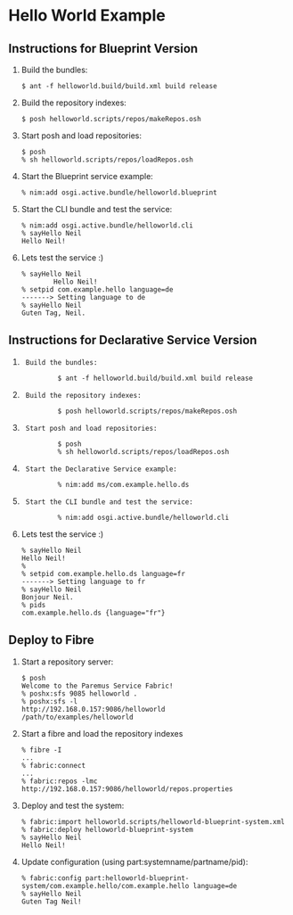 Hello World Example
===================

Instructions for Blueprint Version
----------------------------------

1.	Build the bundles:

		$ ant -f helloworld.build/build.xml build release

2.	Build the repository indexes:

		$ posh helloworld.scripts/repos/makeRepos.osh

3.	Start posh and load repositories:

		$ posh
		% sh helloworld.scripts/repos/loadRepos.osh

4.	Start the Blueprint service example:

		% nim:add osgi.active.bundle/helloworld.blueprint

5.	Start the CLI bundle and test the service:

		% nim:add osgi.active.bundle/helloworld.cli
		% sayHello Neil
		Hello Neil!

6.	Lets test the service :)

		% sayHello Neil
                Hello Neil!
		% setpid com.example.hello language=de
		-------> Setting language to de
		% sayHello Neil
		Guten Tag, Neil.


Instructions for Declarative Service Version
----------------------------------

1.      Build the bundles:

                $ ant -f helloworld.build/build.xml build release

2.      Build the repository indexes:

                $ posh helloworld.scripts/repos/makeRepos.osh

3.      Start posh and load repositories:

                $ posh
                % sh helloworld.scripts/repos/loadRepos.osh

4.      Start the Declarative Service example:

                % nim:add ms/com.example.hello.ds 

5.      Start the CLI bundle and test the service:

                % nim:add osgi.active.bundle/helloworld.cli

6.	Lets test the service :)

		% sayHello Neil
		Hello Neil!
		% 
		% setpid com.example.hello.ds language=fr
		-------> Setting language to fr
		% sayHello Neil
		Bonjour Neil.
		% pids
		com.example.hello.ds {language="fr"}


Deploy to Fibre
---------------

1.	Start a repository server:

		$ posh
		Welcome to the Paremus Service Fabric!
		% poshx:sfs 9085 helloworld .
		% poshx:sfs -l
		http://192.168.0.157:9086/helloworld    /path/to/examples/helloworld

2.	Start a fibre and load the repository indexes

		% fibre -I
		...
		% fabric:connect
		...
		% fabric:repos -lmc http://192.168.0.157:9086/helloworld/repos.properties

3.	Deploy and test the system:

		% fabric:import helloworld.scripts/helloworld-blueprint-system.xml
		% fabric:deploy helloworld-blueprint-system
		% sayHello Neil
		Hello Neil!

4.	Update configuration (using part:systemname/partname/pid):

		% fabric:config part:helloworld-blueprint-system/com.example.hello/com.example.hello language=de
		% sayHello Neil
		Guten Tag Neil!
